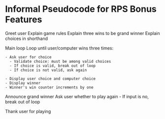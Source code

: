 # Informal Pseudocode for RPS Bonus Features
Greet user
Explain game rules
Explain three wins to be grand winner
Explain choices in shorthand

Main loop
  Loop until user/computer wins three times:

    - Ask user for choice
      - Validate choice: must be among valid choices
      - If choice is valid, break out of loop
      - If choice is not valid, ask again

    - Display user choice and computer choice
    - Display winner
    - Winner's win counter increments by one

  Announce grand winner
  Ask user whether to play again
    - If input is no, break out of loop

Thank user for playing